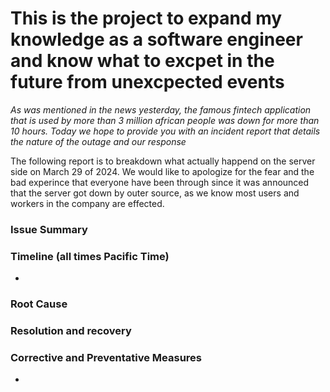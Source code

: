 # This is the project to expand my knowledge as a software engineer and know what to excpet in the future from unexcpected events #

*As was mentioned in the news yesterday, the famous fintech application that is used by more than 3 million african people was down for more than 10 hours. Today we hope to provide you with an incident report that details the nature of the outage and our response*

The following report is to breakdown what actually happend on the server side on March 29 of 2024. We would like to apologize for the fear and the bad experince that everyone have been through since it was announced that the server got down by outer source, as we know most users and workers in the company are effected.

### Issue Summary ###

### Timeline (all times Pacific Time) ###
- 

### Root Cause ###

### Resolution and recovery ###

### Corrective and Preventative Measures ###
- 
